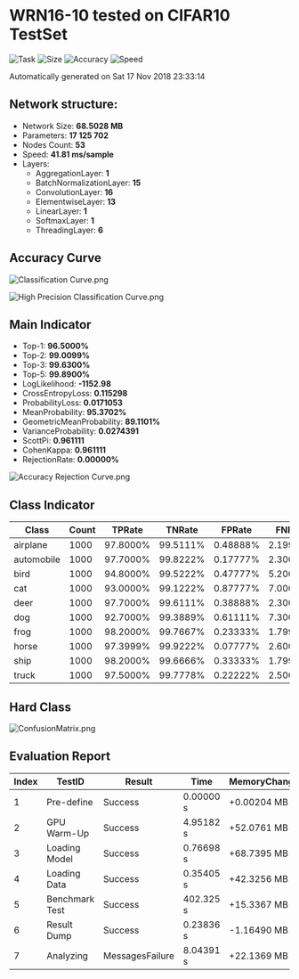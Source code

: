 # WRN16-10 tested on CIFAR10 TestSet
![Task](https://img.shields.io/badge/Task-Classifation-Orange.svg)
![Size](https://img.shields.io/badge/Size-68.502%20MB-blue.svg)
![Accuracy](https://img.shields.io/badge/Accuracy-96.500%25-brightgreen.svg)
![Speed](https://img.shields.io/badge/Speed-41.81%20ms-ff69b4.svg)

Automatically generated on Sat 17 Nov 2018 23:33:14

## Network structure:
- Network Size: **68.5028 MB**
- Parameters: **17 125 702**
- Nodes Count: **53**
- Speed: **41.81 ms/sample**
- Layers:
  - AggregationLayer: **1**
  - BatchNormalizationLayer: **15**
  - ConvolutionLayer: **16**
  - ElementwiseLayer: **13**
  - LinearLayer: **1**
  - SoftmaxLayer: **1**
  - ThreadingLayer: **6**


## Accuracy Curve
![Classification Curve.png](https://i.loli.net/2018/11/17/5bf03625035c0.png)

![High Precision Classification Curve.png](https://i.loli.net/2018/11/17/5bf036245e592.png)

## Main Indicator
  - Top-1: **96.5000%**
  - Top-2: **99.0099%**
  - Top-3: **99.6300%**
  - Top-5: **99.8900%**
  - LogLikelihood: **-1152.98**
  - CrossEntropyLoss: **0.115298**
  - ProbabilityLoss: **0.0171053**
  - MeanProbability: **95.3702%**
  - GeometricMeanProbability: **89.1101%**
  - VarianceProbability: **0.0274391**
  - ScottPi: **0.961111**
  - CohenKappa: **0.961111**
  - RejectionRate: **0.00000%**

![Accuracy Rejection Curve.png](https://i.loli.net/2018/11/17/5bf0362505198.png)

## Class Indicator
| Class | Count | TPRate | TNRate | FPRate | FNRate | F1Score |
|-------|-------|--------|--------|--------|--------|---------|
| airplane | 1000 | 97.8000% | 99.5111% | 0.48888% | 2.19999% | 0.96735 |
| automobile | 1000 | 97.7000% | 99.8222% | 0.17777% | 2.30000% | 0.98043 |
| bird | 1000 | 94.8000% | 99.5222% | 0.47777% | 5.20000% | 0.95228 |
| cat | 1000 | 93.0000% | 99.1222% | 0.87777% | 7.00000% | 0.92583 |
| deer | 1000 | 97.7000% | 99.6111% | 0.38888% | 2.30000% | 0.97117 |
| dog | 1000 | 92.7000% | 99.3889% | 0.61111% | 7.30000% | 0.93541 |
| frog | 1000 | 98.2000% | 99.7667% | 0.23333% | 1.79999% | 0.98052 |
| horse | 1000 | 97.3999% | 99.9222% | 0.07777% | 2.60000% | 0.98334 |
| ship | 1000 | 98.2000% | 99.6666% | 0.33333% | 1.79999% | 0.97614 |
| truck | 1000 | 97.5000% | 99.7778% | 0.22222% | 2.50000% | 0.97744 |

## Hard Class
![ConfusionMatrix.png](https://i.loli.net/2018/11/17/5bf0362506ce3.png)

## Evaluation Report
| Index | TestID | Result | Time | MemoryChange |
|-------|--------|--------|------|--------------|
| 1 | Pre-define | Success | 0.00000 s | +0.00204 MB |
| 2 | GPU Warm-Up | Success | 4.95182 s | +52.0761 MB |
| 3 | Loading Model | Success | 0.76698 s | +68.7395 MB |
| 4 | Loading Data | Success | 0.35405 s | +42.3256 MB |
| 5 | Benchmark Test | Success | 402.325 s | +15.3367 MB |
| 6 | Result Dump | Success | 0.23836 s | -1.16490 MB |
| 7 | Analyzing | MessagesFailure | 8.04391 s | +22.1369 MB |
